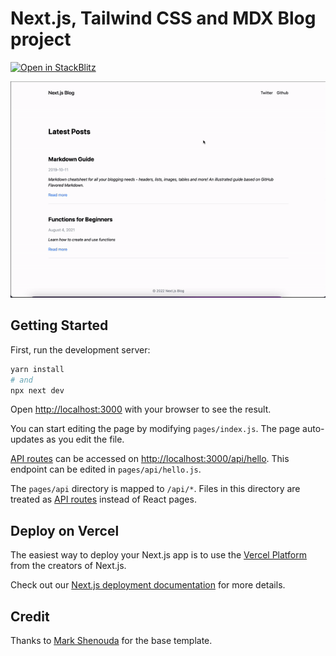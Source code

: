 # Next.js, Tailwind CSS and MDX Blog project
[![Open in StackBlitz](https://developer.stackblitz.com/img/open_in_stackblitz.svg)](https://stackblitz.com/github.com/kinantid/mdx-blog-template)

![Final result](./public/preview.gif)
## Getting Started

First, run the development server:

```bash
yarn install
# and
npx next dev
```

Open [http://localhost:3000](http://localhost:3000) with your browser to see the result.

You can start editing the page by modifying `pages/index.js`. The page auto-updates as you edit the file.

[API routes](https://nextjs.org/docs/api-routes/introduction) can be accessed on [http://localhost:3000/api/hello](http://localhost:3000/api/hello). This endpoint can be edited in `pages/api/hello.js`.

The `pages/api` directory is mapped to `/api/*`. Files in this directory are treated as [API routes](https://nextjs.org/docs/api-routes/introduction) instead of React pages.

## Deploy on Vercel

The easiest way to deploy your Next.js app is to use the [Vercel Platform](https://vercel.com/new?utm_medium=default-template&filter=next.js&utm_source=create-next-app&utm_campaign=create-next-app-readme) from the creators of Next.js.

Check out our [Next.js deployment documentation](https://nextjs.org/docs/deployment) for more details.


## Credit
Thanks to [Mark Shenouda](https://github.com/markshenouda/Next.js-Tailwind-MDX-Blog) for the base template.